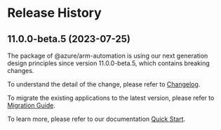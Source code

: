 # Release History
    
## 11.0.0-beta.5 (2023-07-25)

The package of @azure/arm-automation is using our next generation design principles since version 11.0.0-beta.5, which contains breaking changes.

To understand the detail of the change, please refer to [Changelog](https://aka.ms/js-track2-changelog).

To migrate the existing applications to the latest version, please refer to [Migration Guide](https://aka.ms/js-track2-migration-guide).

To learn more, please refer to our documentation [Quick Start](https://aka.ms/js-track2-quickstart).
